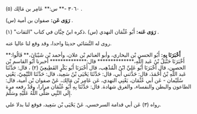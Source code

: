 ٣٠٦٠ -** س:** عَامِر بن مَالِك (٥) .

**رَوَى عَن:** صفوان بن أمية (س) .

**رَوَى عَنه:** أَبُو عُثْمَان النهدي (س) .ذكره ابنُ حِبَّان في كتاب "الثقات" (١) .

روى له النَّسَائي حديثا واحدا، وقد وقع لنا عاليا عنه.

**أَخْبَرَنَا بِهِ:** أَبُو الحسن بْن البخاري، وأبو الغنائم بْن علان، وأحمد بْن شَيْبَانَ،** قَالُوا:** أَخْبَرَنَا حَنْبَلُ بْنُ عَبد اللَّهِ،************** قال:************** أخبرنا أَبُو القاسم بْن الحصين، قال أَخْبَرَنَا أَبُو عَلِيِّ ابْنُ الْمُذْهِب، قال أَخْبَرَنَا أَبُو بَكْرٍ القَطِيعِيّ (٢) ، قال: حَدَّثَنَا عَبد اللَّهِ بْنُ أَحْمَدَ، قال: حَدَّثني أبي، قال: حَدَّثَنَا يَحْيَى بْنُ سَعِيد، قال: حَدَّثَنَا التَّيْمِيّ، يَعْنِي سُلَيْمان - عَن أبي عُثْمَان، يَعْنِي النهدي، عَن عَامِر بْن مَالِك، عَنْ صفوان بْن أمية، قال: الطاعون والبطن والنفساء، والغرق شهادة. قال: حَدَّثَنَا بِهِ أَبُو عُثْمَان مرارا، وقَدْ رفعه مرة إِلَى النَّبِي صَلَّى اللَّهُ عَلَيْهِ وسَلَّمَ.

رواه (٣) عَن أبي قدامة السرخسي، عَنْ يَحْيَى بْن سَعِيد، فوقع لنا بدلا علي.